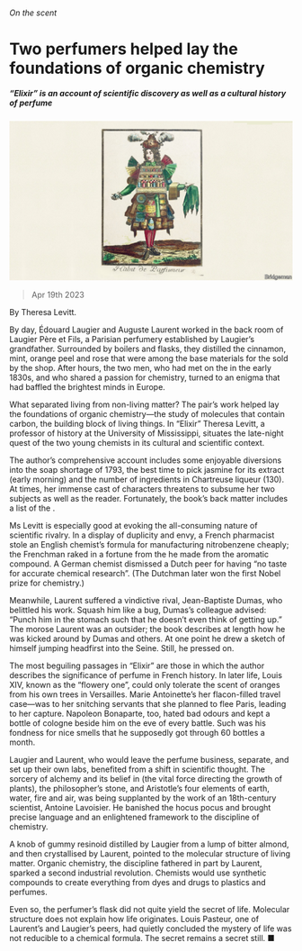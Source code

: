 ###### On the scent

# Two perfumers helped lay the foundations of organic chemistry 

##### “Elixir” is an account of scientific discovery as well as a cultural history of perfume 

![image](images/20230422_CUP005.jpg) 

> Apr 19th 2023 

By Theresa Levitt. 

By day, Édouard Laugier and Auguste Laurent worked in the back room of Laugier Père et Fils, a Parisian perfumery established by Laugier’s grandfather. Surrounded by boilers and flasks, they distilled the cinnamon, mint, orange peel and rose that were among the base materials for the  sold by the shop. After hours, the two men, who had met on the  in the early 1830s, and who shared a passion for chemistry, turned to an enigma that had baffled the brightest minds in Europe. 

What separated living from non-living matter? The pair’s work helped lay the foundations of organic chemistry—the study of molecules that contain carbon, the building block of living things. In “Elixir” Theresa Levitt, a professor of history at the University of Mississippi, situates the late-night quest of the two young chemists in its cultural and scientific context.

The author’s comprehensive account includes some enjoyable diversions into the soap shortage of 1793, the best time to pick jasmine for its extract (early morning) and the number of ingredients in Chartreuse liqueur (130). At times, her immense cast of characters threatens to subsume her two subjects as well as the reader. Fortunately, the book’s back matter includes a list of the .

Ms Levitt is especially good at evoking the all-consuming nature of scientific rivalry. In a display of duplicity and envy, a French pharmacist stole an English chemist’s formula for manufacturing nitrobenzene cheaply; the Frenchman raked in a fortune from the  he made from the aromatic compound. A German chemist dismissed a Dutch peer for having “no taste for accurate chemical research”. (The Dutchman later won the first Nobel prize for chemistry.) 

Meanwhile, Laurent suffered a vindictive rival, Jean-Baptiste Dumas, who belittled his work. Squash him like a bug, Dumas’s colleague advised: “Punch him in the stomach such that he doesn’t even think of getting up.” The morose Laurent was an outsider; the book describes at length how he was kicked around by Dumas and others. At one point he drew a sketch of himself jumping headfirst into the Seine. Still, he pressed on. 

The most beguiling passages in “Elixir” are those in which the author describes the significance of perfume in French history. In later life, Louis XIV, known as the “flowery one”, could only tolerate the scent of oranges from his own trees in Versailles. Marie Antoinette’s her flacon-filled travel case—was  to her snitching servants that she planned to flee Paris, leading to her capture. Napoleon Bonaparte, too, hated bad odours and kept a bottle of cologne beside him on the eve of every battle. Such was his fondness for nice smells that he supposedly got through 60 bottles a month. 

Laugier and Laurent, who would leave the perfume business, separate, and set up their own labs, benefited from a shift in scientific thought. The sorcery of alchemy and its belief in  (the vital force directing the growth of plants), the philosopher’s stone, and Aristotle’s four elements of earth, water, fire and air, was being supplanted by the work of an 18th-century scientist, Antoine Lavoisier. He banished the hocus pocus and brought precise language and an enlightened framework to the discipline of chemistry. 

A knob of gummy resinoid distilled by Laugier from a lump of bitter almond, and then crystallised by Laurent, pointed to the molecular structure of living matter. Organic chemistry, the discipline fathered in part by Laurent, sparked a second industrial revolution. Chemists would use synthetic compounds to create everything from dyes and drugs to plastics and perfumes. 

Even so, the perfumer’s flask did not quite yield the secret of life. Molecular structure does not explain how life originates. Louis Pasteur, one of Laurent’s and Laugier’s peers, had quietly concluded the mystery of life was not reducible to a chemical formula. The secret remains a secret still. ■


